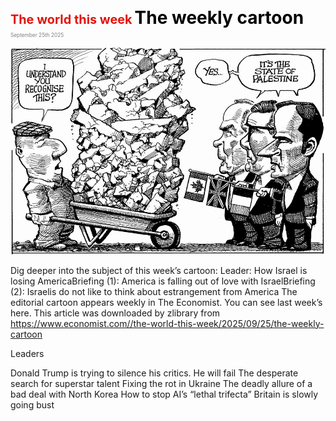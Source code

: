 <span style="color:#E3120B; font-size:14.9pt; font-weight:bold;">The world this week</span>
<span style="color:#000000; font-size:21.0pt; font-weight:bold;">The weekly cartoon</span>
<span style="color:#808080; font-size:6.2pt;">September 25th 2025</span>

![](../images/003_The_weekly_cartoon/p0016_img01.jpeg)

Dig deeper into the subject of this week’s cartoon: Leader: How Israel is losing AmericaBriefing (1): America is falling out of love with IsraelBriefing (2): Israelis do not like to think about estrangement from America The editorial cartoon appears weekly in The Economist. You can see last week’s here. This article was downloaded by zlibrary from https://www.economist.com//the-world-this-week/2025/09/25/the-weekly-cartoon

Leaders

Donald Trump is trying to silence his critics. He will fail The desperate search for superstar talent Fixing the rot in Ukraine The deadly allure of a bad deal with North Korea How to stop AI’s “lethal trifecta” Britain is slowly going bust